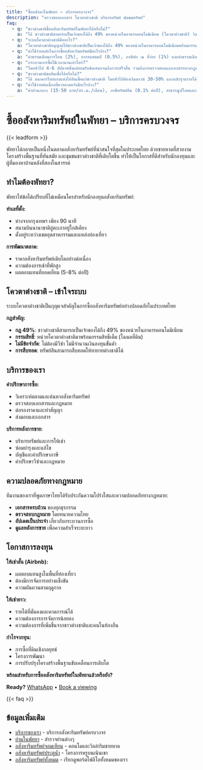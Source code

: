 ```yaml
---
title: "ซื้ออสังหาในพัทยา – บริการครบวงจร"
description: "ตรวจสอบเอกสาร โควตาต่างชาติ บริหารทรัพย์ นัดชมทรัพย์"
faq:
  - q: "ชาวต่างชาติซื้ออสังหาริมทรัพย์ในพัทยาได้หรือไม่?"
    a: "ได้ ชาวต่างชาติสามารถเป็นเจ้าของได้ถึง 49% ของหน่วยในอาคารคอนโดมิเนียม (โควตาต่างชาติ) วิลล่าและบ้านต้องใช้โครงสร้างบริษัทไทย"
  - q: "ระบบโควตาต่างชาติคืออะไร?"
    a: "โควตาต่างชาติอนุญาตให้ชาวต่างชาติเป็นเจ้าของได้ถึง 49% ของหน่วยในอาคารคอนโดมิเนียมพร้อมกรรมสิทธิ์เต็ม (โฉนดที่ดิน)"
  - q: "ค่าใช้จ่ายหลักในการซื้ออสังหาริมทรัพย์มีอะไรบ้าง?"
    a: "ค่าธรรมเนียมการโอน (2%), อากรแสตมป์ (0.5%), ภาษีหัก ณ ที่จ่าย (1%) และค่าธรรมเนียมทนายความ (1-2% ของราคาซื้อ)"
  - q: "กระบวนการซื้อใช้เวลานานเท่าไหร่?"
    a: "โดยทั่วไป 4-6 สัปดาห์ตั้งแต่ยอมรับข้อเสนอจนถึงการเสร็จสิ้น รวมถึงการตรวจสอบและเอกสารทางกฎหมาย"
  - q: "ชาวต่างชาติขอสินเชื่อได้หรือไม่?"
    a: "ได้ ธนาคารไทยบางแห่งให้สินเชื่อแก่ชาวต่างชาติ โดยทั่วไปต้องเงินดาวน์ 30-50% และหลักฐานรายได้"
  - q: "ค่าใช้จ่ายต่อเนื่องที่ควรคาดหวังมีอะไรบ้าง?"
    a: "ค่าส่วนกลาง (15-50 บาท/ตร.ม./เดือน), ภาษีทรัพย์สิน (0.1% ต่อปี), สาธารณูปโภคและการบำรุงรักษา"
---
```


# ซื้ออสังหาริมทรัพย์ในพัทยา – บริการครบวงจร

{{< leadform >}}

พัทยาได้กลายเป็นหนึ่งในตลาดอสังหาริมทรัพย์ที่น่าสนใจที่สุดในประเทศไทย ด้วยชายหาดที่สวยงาม โครงสร้างพื้นฐานที่ทันสมัย และชุมชนชาวต่างชาติที่เติบโตขึ้น ทำให้เป็นโอกาสที่ดีสำหรับนักลงทุนและผู้ที่มองหาบ้านหลังที่สองในสวรรค์

## ทำไมต้องพัทยา?

พัทยาให้ข้อได้เปรียบที่ไม่เหมือนใครสำหรับนักลงทุนอสังหาริมทรัพย์:

**ทำเลที่ตั้ง:**
- ห่างจากกรุงเทพฯ เพียง 90 นาที
- สนามบินนานาชาติอู่ตะเภาอยู่ใกล้เคียง
- ตั้งอยู่ระหว่างเขตอุตสาหกรรมและแหล่งท่องเที่ยว

**การพัฒนาตลาด:**
- ราคาอสังหาริมทรัพย์เติบโตอย่างต่อเนื่อง
- ความต้องการเช่าที่พักสูง
- ผลตอบแทนที่ยอดเยี่ยม (5-8% ต่อปี)

## โควตาต่างชาติ – เข้าใจระบบ

ระบบโควตาต่างชาติเป็นกุญแจสำคัญในการซื้ออสังหาริมทรัพย์อย่างปลอดภัยในประเทศไทย

**กฎสำคัญ:**
- **กฎ 49%**: ชาวต่างชาติสามารถเป็นเจ้าของได้ถึง 49% ของหน่วยในอาคารคอนโดมิเนียม
- **กรรมสิทธิ์**: หน่วยโควตาต่างชาติมาพร้อมกรรมสิทธิ์เต็ม (โฉนดที่ดิน)
- **ไม่มีข้อจำกัด**: ไม่ต้องมีวีซ่า ไม่มีจำนวนเงินลงทุนขั้นต่ำ
- **การสืบทอด**: ทรัพย์สินสามารถสืบทอดให้ทายาทต่างชาติได้

## บริการของเรา

**คำปรึกษาการซื้อ:**
- วิเคราะห์ตลาดและค้นหาอสังหาริมทรัพย์
- ตรวจสอบเอกสารและกฎหมาย
- ต่อรองราคาและทำสัญญา
- ส่งมอบและเอกสาร

**บริการหลังการขาย:**
- บริหารทรัพย์และการให้เช่า
- ซ่อมบำรุงและแก้ไข
- บัญชีและคำปรึกษาภาษี
- คำปรึกษาวีซ่าและกฎหมาย

## ความปลอดภัยทางกฎหมาย

ทีมงานของเราที่พูดภาษาไทยได้รับประกันความโปร่งใสและความปลอดภัยทางกฎหมาย:

- **เอกสารครบถ้วน** ของทุกธุรกรรม
- **ตรวจสอบกฎหมาย** โดยทนายความไทย
- **อัปเดตเป็นประจำ** เกี่ยวกับกระบวนการซื้อ
- **ดูแลหลังการขาย** เพื่อความสำเร็จระยะยาว

## โอกาสการลงทุน

**ให้เช่าสั้น (Airbnb):**
- ผลตอบแทนสูงในพื้นที่ท่องเที่ยว
- ต้องมีการจัดการอย่างแข็งขัน
- ความผันผวนตามฤดูกาล

**ให้เช่ายาว:**
- รายได้ที่มั่นคงและคาดการณ์ได้
- ความต้องการการจัดการน้อยลง
- ความต้องการที่เพิ่มขึ้นจากชาวต่างชาติและคนในท้องถิ่น

**กำไรจากทุน:**
- การซื้อที่ดินเชิงกลยุทธ์
- โครงการพัฒนา
- การปรับปรุงโครงสร้างพื้นฐานขับเคลื่อนการเติบโต

**พร้อมสำหรับการซื้ออสังหาริมทรัพย์ในพัทยาแล้วหรือยัง?**

**Ready?** [WhatsApp](https://wa.me/66XXXXXXXXX) • [Book a viewing](https://cal.com/your-cal-alias)

{{< faq >}}

## ข้อมูลเพิ่มเติม

- [บริการของเรา](/th/services/) - บริการอสังหาริมทรัพย์ครบวงจร
- [ย่านในพัทยา](/th/areas/) - สำรวจย่านต่างๆ
- [อสังหาริมทรัพย์จอมเทียน](/th/areas/jomtien/) - คอนโดและวิลล่าริมชายหาด
- [อสังหาริมทรัพย์ประตูน้ำ](/th/areas/pratumnak/) - โครงการหรูบนเนินเขา
- [อสังหาริมทรัพย์ทั้งหมด](/th/properties/) - เรียกดูพอร์ตโฟลิโอทั้งหมดของเรา